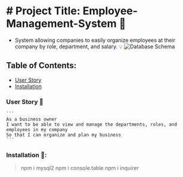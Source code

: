 #  # Project Title: Employee-Management-System :raised_hands:
  - System allowing companies to easily organize employees at their company by role, department, and salary. :bulb: 
    ![Database Schema](Assets/schema.png)
  ## Table of Contents:
  - [User Story](#user-story-speech_balloon)
  - [Installation](#installation-floppy_disk)

  
  ### User Story :speech_balloon:
    ```
    As a business owner
    I want to be able to view and manage the departments, roles, and employees in my company
    So that I can organize and plan my business
    ```
  
  ###  Installation :floppy_disk::
  > npm i mysql2
  > npm i console.table
  > npm i inquirer
